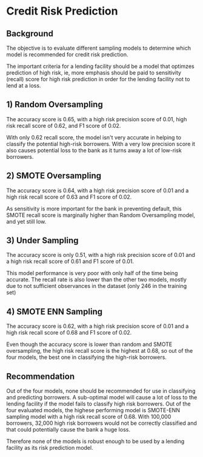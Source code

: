 # Credit Risk Prediction 

## Background
The objective is to evaluate different sampling models to determine which model is recommended for credit risk prediction. 

The important criteria for a lending facility should be a model that optimzes prediction of high risk, ie, more emphasis should be paid to sensitivity (recall) score for high risk prediction in order for the lending facility not to lend at a loss. 

## 1) Random Oversampling
The accuracy score is 0.65, with a high risk precision score of 0.01, high risk recall score of 0.62, and F1 score of 0.02.

With only 0.62 recall score, the model isn't very accurate in helping to classify the potential high-risk borrowers.  With a very low precision score it also causes potential loss to the bank as it turns away a lot of low-risk borrowers. 

## 2) SMOTE Oversampling 
The accuracy score is 0.64, with a high risk precision score of 0.01 and a high risk recall score of 0.63 and F1 score of 0.02.

As sensitivity is more important for the bank in preventing default, this SMOTE recall score is marginally higher than Random Oversampling model, and yet still low. 

## 3) Under Sampling
The accuracy score is only 0.51, with a high risk precision score of 0.01 and a high risk recall score of 0.61 and F1 score of 0.01.

This model performance is very poor with only half of the time being accurate.  The recall rate is also lower than the other two models, mostly due to not sufficient observances in the dataset (only 246 in the training set) 

## 4) SMOTE ENN Sampling 
The accuracy score is 0.62, with a high risk precision score of 0.01 and a high risk recall score of 0.68 and F1 score of 0.02.

Even though the accuracy score is lower than random and SMOTE oversampling, the high risk recall score is the highest at 0.68, so out of the four models, the best one in classifying the high-risk borrowers. 

## Recommendation 
Out of the four models, none should be recommended for use in classifying and predicting borrowers. A sub-optimal model will cause a lot of loss to the lending facility if the model fails to classify high risk borrowers.  Out of the four evaluated models, the highese performing model is SMOTE-ENN sampling model with a high risk recall score of 0.68.  With 100,000 borrowers, 32,000 high risk borrowers would not be correctly classified and that could potentially cause the bank a huge loss.  

Therefore none of the models is robust enough to be used by a lending facility as its risk prediction model.  
